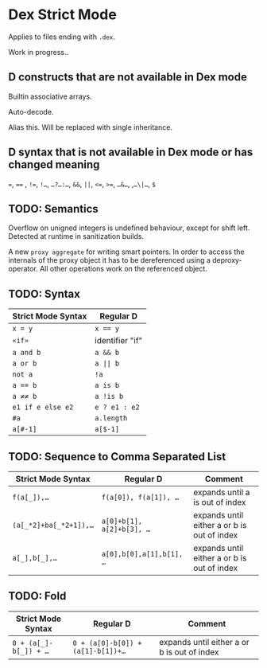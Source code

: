 # Dex Strict Mode

Applies to files ending with `.dex`.

Work in progress..


## D constructs that are not available in Dex mode

Builtin associative arrays.

Auto-decode.

Alias this. Will be replaced with single inheritance.

## D syntax that is not available in Dex mode or has changed meaning
`=`, `==` , `!=`,  `!…`, `…?…:…`, `&&`, `||`, `<=`, `>=`, `…&…`, ,`…\|…`, `$`

## TODO: Semantics
Overflow on unigned integers is undefined behaviour, except for shift left. Detected at runtime in sanitization builds.

A new `proxy aggregate` for writing smart pointers. In order to access the internals of the proxy object it has to be dereferenced using a deproxy-operator. All other operations work on the referenced object.

## TODO: Syntax

Strict Mode Syntax| Regular D
-----------|----------
`x = y`  | `x == y`
`«if»`   | identifier "if"
`a and b`| `a && b`
`a or b` | `a \|\| b`
`not a`  | `!a`
`a == b` | `a is b`
`a ≠≠ b` | `a !is b`
`e1 if e else e2`|`e ? e1 : e2`
`#a`| `a.length`
`a[#-1]` | `a[$-1]`


## TODO: Sequence to Comma Separated List

Strict Mode Syntax | Regular D | Comment
-------------|----------|----
`f(a[_]),…` | `f(a[0]), f(a[1]), …` | expands until a is out of index
`(a[_*2]+ba[_*2+1]),…` | `a[0]+b[1], a[2]+b[3], …` | expands until either a or b is out of index
`a[_],b[_],…` | `a[0],b[0],a[1],b[1], …` | expands until either a or b is out of index


## TODO: Fold

Strict Mode Syntax | Regular D | Comment
-------------|----------|----
`0 + (a[_]-b[_]) + …` | `0 + (a[0]-b[0]) + (a[1]-b[1])+…` | expands until either a or b is out of index


